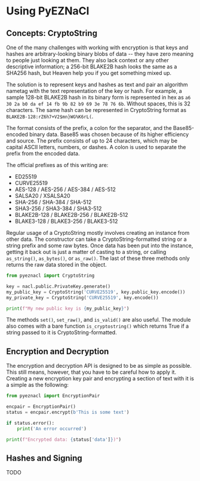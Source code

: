 # Using PyEZNaCl

## Concepts: CryptoString

One of the many challenges with working with encryption is that keys and hashes are arbitrary-looking binary blobs of data -- they have zero meaning to people just looking at them. They also lack context or any other descriptive information; a 256-bit BLAKE2B hash looks the same as a SHA256 hash, but Heaven help you if you get something mixed up.

The solution is to represent keys and hashes as text and pair an algorithm nametag with the text representation of the key or hash. For example, a sample 128-bit BLAKE2B hash in its binary form is represented in hex as `a6 30 2a b0 da ef 14 fb 9b 82 b9 69 3e 78 76 6b`. Without spaces, this is 32 characters. The same hash can be represented in CryptoString format as `BLAKE2B-128:rZ6h7+V2$mn}WG%K6rL(`.

The format consists of the prefix, a colon for the separator, and the Base85-encoded binary data. Base85 was chosen because of its higher efficiency and source. The prefix consists of up to 24 characters, which may be capital ASCII letters, numbers, or dashes. A colon is used to separate the prefix from the encoded data.

The official prefixes as of this writing are:

- ED25519
- CURVE25519
- AES-128 / AES-256 / AES-384 / AES-512
- SALSA20 / XSALSA20
- SHA-256 / SHA-384 / SHA-512
- SHA3-256 / SHA3-384 / SHA3-512
- BLAKE2B-128 / BLAKE2B-256 / BLAKE2B-512
- BLAKE3-128 / BLAKE3-256 / BLAKE3-512

Regular usage of a CryptoString mostly involves creating an instance from other data. The constructor can take a CryptoString-formatted string or a string prefix and some raw bytes. Once data has been put into the instance, getting it back out is just a matter of casting to a string, or calling `as_string()`, `as_bytes()`, or `as_raw()`. The last of these three methods only returns the raw data stored in the object.

```python
from pyeznacl import CryptoString

key = nacl.public.PrivateKey.generate()
my_public_key = CryptoString('CURVE25519', key.public_key.encode())
my_private_key = CryptoString('CURVE25519', key.encode())

print(f"My new public key is {my_public_key}")
```

The methods `set()`, `set_raw()`, and `is_valid()` are also useful. The module also comes with a bare function `is_cryptostring()` which returns True if a string passed to it is CryptoString-formatted.

## Encryption and Decryption

The encryption and decryption API is designed to be as simple as possible. This still means, however, that you have to be careful how to apply it. Creating a new encryption key pair and encrypting a section of text with it is a simple as the following:

```python
from pyeznacl import EncryptionPair

encpair = EncryptionPair()
status = encpair.encrypt(b'This is some text')

if status.error():
	print('An error occurred')

print(f"Encrypted data: {status['data']})")
```

## Hashes and Signing

TODO


